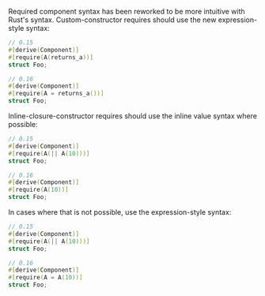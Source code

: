 Required component syntax has been reworked to be more intuitive with Rust's syntax. Custom-constructor requires should use the new expression-style syntax:

```rust
// 0.15
#[derive(Component)]
#[require(A(returns_a))]
struct Foo;

// 0.16
#[derive(Component)]
#[require(A = returns_a())]
struct Foo;
```

Inline-closure-constructor requires should use the inline value syntax where possible:

```rust
// 0.15
#[derive(Component)]
#[require(A(|| A(10)))]
struct Foo;

// 0.16
#[derive(Component)]
#[require(A(10))]
struct Foo;
```

In cases where that is not possible, use the expression-style syntax:

```rust
// 0.15
#[derive(Component)]
#[require(A(|| A(10)))]
struct Foo;

// 0.16
#[derive(Component)]
#[require(A = A(10))]
struct Foo;
```
